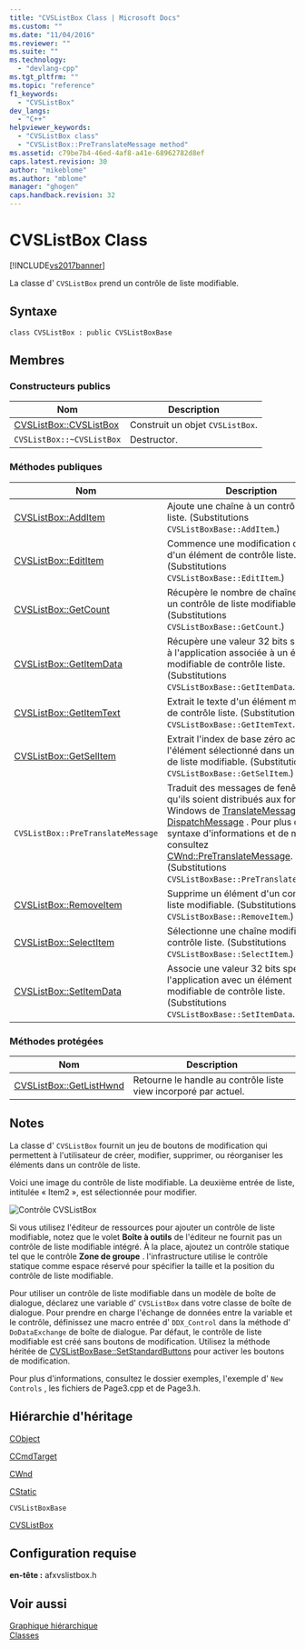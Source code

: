 ```yaml
---
title: "CVSListBox Class | Microsoft Docs"
ms.custom: ""
ms.date: "11/04/2016"
ms.reviewer: ""
ms.suite: ""
ms.technology: 
  - "devlang-cpp"
ms.tgt_pltfrm: ""
ms.topic: "reference"
f1_keywords: 
  - "CVSListBox"
dev_langs: 
  - "C++"
helpviewer_keywords: 
  - "CVSListBox class"
  - "CVSListBox::PreTranslateMessage method"
ms.assetid: c79be7b4-46ed-4af8-a41e-68962782d8ef
caps.latest.revision: 30
author: "mikeblome"
ms.author: "mblome"
manager: "ghogen"
caps.handback.revision: 32
---
```

# CVSListBox Class
[!INCLUDE[vs2017banner](../../assembler/inline/includes/vs2017banner.md)]

La classe d' `CVSListBox` prend un contrôle de liste modifiable.  
  
## Syntaxe  
  
```  
class CVSListBox : public CVSListBoxBase  
```  
  
## Membres  
  
### Constructeurs publics  
  
|Nom|Description|  
|---------|-----------------|  
|[CVSListBox::CVSListBox](../Topic/CVSListBox::CVSListBox.md)|Construit un objet `CVSListBox`.|  
|`CVSListBox::~CVSListBox`|Destructor.|  
  
### Méthodes publiques  
  
|Nom|Description|  
|---------|-----------------|  
|[CVSListBox::AddItem](../Topic/CVSListBox::AddItem.md)|Ajoute une chaîne à un contrôle de liste.  \(Substitutions `CVSListBoxBase::AddItem`.\)|  
|[CVSListBox::EditItem](../Topic/CVSListBox::EditItem.md)|Commence une modification du texte d'un élément de contrôle liste.  \(Substitutions `CVSListBoxBase::EditItem`.\)|  
|[CVSListBox::GetCount](../Topic/CVSListBox::GetCount.md)|Récupère le nombre de chaînes dans un contrôle de liste modifiable.  \(Substitutions `CVSListBoxBase::GetCount`.\)|  
|[CVSListBox::GetItemData](../Topic/CVSListBox::GetItemData.md)|Récupère une valeur 32 bits spécifique à l'application associée à un élément modifiable de contrôle liste.  \(Substitutions `CVSListBoxBase::GetItemData`.\)|  
|[CVSListBox::GetItemText](../Topic/CVSListBox::GetItemText.md)|Extrait le texte d'un élément modifiable de contrôle liste.  \(Substitutions `CVSListBoxBase::GetItemText`.\)|  
|[CVSListBox::GetSelItem](../Topic/CVSListBox::GetSelItem.md)|Extrait l'index de base zéro actuel de l'élément sélectionné dans un contrôle de liste modifiable.  \(Substitutions `CVSListBoxBase::GetSelItem`.\)|  
|`CVSListBox::PreTranslateMessage`|Traduit des messages de fenêtre pour qu'ils soient distribués aux fonctions Windows de [TranslateMessage](http://msdn.microsoft.com/library/windows/desktop/ms644955) et de [DispatchMessage](http://msdn.microsoft.com/library/windows/desktop/ms644934) .  Pour plus de syntaxe d'informations et de méthode, consultez [CWnd::PreTranslateMessage](../Topic/CWnd::PreTranslateMessage.md).  \(Substitutions `CVSListBoxBase::PreTranslateMessage`.\)|  
|[CVSListBox::RemoveItem](../Topic/CVSListBox::RemoveItem.md)|Supprime un élément d'un contrôle de liste modifiable.  \(Substitutions `CVSListBoxBase::RemoveItem`.\)|  
|[CVSListBox::SelectItem](../Topic/CVSListBox::SelectItem.md)|Sélectionne une chaîne modifiable de contrôle liste.  \(Substitutions `CVSListBoxBase::SelectItem`.\)|  
|[CVSListBox::SetItemData](../Topic/CVSListBox::SetItemData.md)|Associe une valeur 32 bits spécifique à l'application avec un élément modifiable de contrôle liste.  \(Substitutions `CVSListBoxBase::SetItemData`.\)|  
  
### Méthodes protégées  
  
|Nom|Description|  
|---------|-----------------|  
|[CVSListBox::GetListHwnd](../Topic/CVSListBox::GetListHwnd.md)|Retourne le handle au contrôle liste view incorporé par actuel.|  
  
## Notes  
 La classe d' `CVSListBox` fournit un jeu de boutons de modification qui permettent à l'utilisateur de créer, modifier, supprimer, ou réorganiser les éléments dans un contrôle de liste.  
  
 Voici une image du contrôle de liste modifiable.  La deuxième entrée de liste, intitulée « Item2 », est sélectionnée pour modifier.  
  
 ![Contrôle CVSListBox](../../mfc/reference/media/cvslistbox.png "cvslistbox")  
  
 Si vous utilisez l'éditeur de ressources pour ajouter un contrôle de liste modifiable, notez que le volet **Boîte à outils** de l'éditeur ne fournit pas un contrôle de liste modifiable intégré.  À la place, ajoutez un contrôle statique tel que le contrôle **Zone de groupe** .  l'infrastructure utilise le contrôle statique comme espace réservé pour spécifier la taille et la position du contrôle de liste modifiable.  
  
 Pour utiliser un contrôle de liste modifiable dans un modèle de boîte de dialogue, déclarez une variable d' `CVSListBox` dans votre classe de boîte de dialogue.  Pour prendre en charge l'échange de données entre la variable et le contrôle, définissez une macro entrée d' `DDX_Control` dans la méthode d' `DoDataExchange` de boîte de dialogue.  Par défaut, le contrôle de liste modifiable est créé sans boutons de modification.  Utilisez la méthode héritée de [CVSListBoxBase::SetStandardButtons](http://msdn.microsoft.com/fr-fr/129e530f-97e9-42eb-b128-371c2a5686ba) pour activer les boutons de modification.  
  
 Pour plus d'informations, consultez le dossier exemples, l'exemple d' `New Controls` , les fichiers de Page3.cpp et de Page3.h.  
  
## Hiérarchie d'héritage  
 [CObject](../../mfc/reference/cobject-class.md)  
  
 [CCmdTarget](../../mfc/reference/ccmdtarget-class.md)  
  
 [CWnd](../../mfc/reference/cwnd-class.md)  
  
 [CStatic](../../mfc/reference/cstatic-class.md)  
  
 `CVSListBoxBase`  
  
 [CVSListBox](../../mfc/reference/cvslistbox-class.md)  
  
## Configuration requise  
 **en\-tête :** afxvslistbox.h  
  
## Voir aussi  
 [Graphique hiérarchique](../../mfc/hierarchy-chart.md)   
 [Classes](../../mfc/reference/mfc-classes.md)